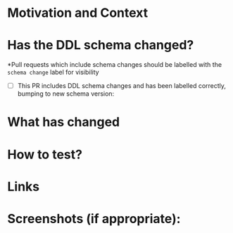 # Motivation and Context
<!--- Why is this change required? What problem does it solve? -->

# Has the DDL schema changed?
*Pull requests which include schema changes should be labelled with the `schema change` label for visibility
* [ ] This PR includes DDL schema changes and has been labelled correctly, bumping to new schema version: <!---Add the new schema version number if it has changes-->

# What has changed
<!--- What code changes has been made -->
<!--- Has there been any refactoring -->
<!--- What tests have been written -->

# How to test?
<!--- Describe in detail how you tested your changes. -->
<!--- Include details of your testing environment, and the tests you ran to see how your change affects other areas of the code, etc. -->
<!--- Are there any automated tests that mean changes don't need to be manually changed -->

# Links
<!--- Add any links to issues (trello, github issues) -->
<!--- Links to any documentation -->
<!--- Links to any related PRs -->

# Screenshots (if appropriate):
